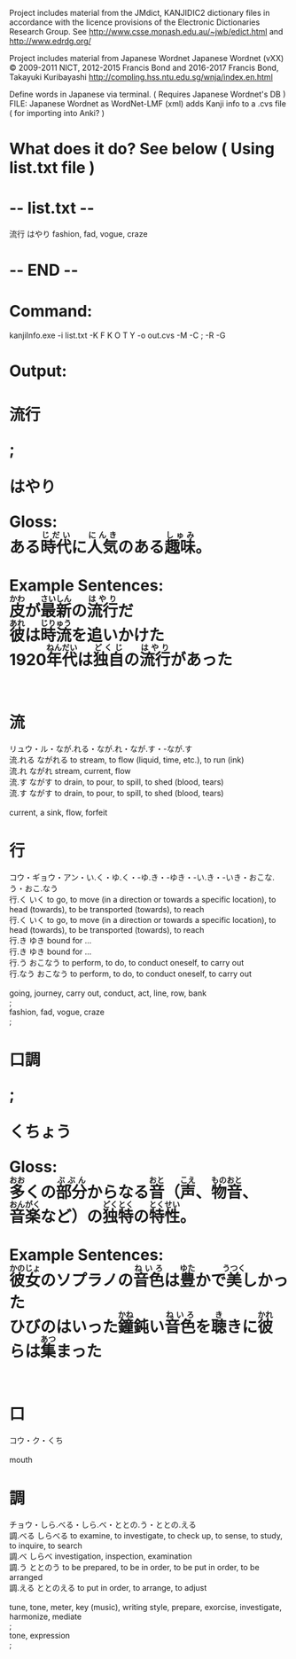 Project includes material from the JMdict, KANJIDIC2 dictionary files in accordance with the licence provisions of the Electronic Dictionaries Research Group. 
See http://www.csse.monash.edu.au/~jwb/edict.html and http://www.edrdg.org/

Project includes material from Japanese Wordnet
Japanese Wordnet (vXX) © 2009-2011 NICT, 2012-2015 Francis Bond and 2016-2017 Francis Bond, Takayuki Kuribayashi http://compling.hss.ntu.edu.sg/wnja/index.en.html

Define words in Japanese via terminal. ( Requires Japanese Wordnet's DB ) FILE: Japanese Wordnet as WordNet-LMF (xml)
adds Kanji info to a .cvs file ( for importing into Anki? )
# What does it do? See below ( Using list.txt file )

# -- list.txt --
流行
はやり
fashion, fad, vogue, craze
# -- END --


# Command:
kanjiInfo.exe -i list.txt -K F K O T Y -o out.cvs -M -C \; -R -G

# Output:
<h1 class="front_question">流行<p class="front_kana">;<p class="front_kana">はやり</p>Gloss:<br><label class="gloss">ある<ruby>時代<rp>(</rp><rt>じだい</rt><rp>)</rp></ruby>に<ruby>人気<rp>(</rp><rt>にんき</rt><rp>)</rp></ruby>のある<ruby>趣味<rp>(</rp><rt>しゅみ</rt><rp>)</rp></ruby>。</label><br><br>Example Sentences:<br><label class="sentences"><ruby>皮<rp>(</rp><rt>かわ</rt><rp>)</rp></ruby>が<ruby>最新<rp>(</rp><rt>さいしん</rt><rp>)</rp></ruby>の<ruby>流行<rp>(</rp><rt>はやり</rt><rp>)</rp></ruby>だ</label><br><label class="sentences"><ruby>彼<rp>(</rp><rt>あれ</rt><rp>)</rp></ruby>は<ruby>時流<rp>(</rp><rt>じりゅう</rt><rp>)</rp></ruby>を追いかけた</label><br><label class="sentences">1920<ruby>年代<rp>(</rp><rt>ねんだい</rt><rp>)</rp></ruby>は<ruby>独自<rp>(</rp><rt>どくじ</rt><rp>)</rp></ruby>の<ruby>流行<rp>(</rp><rt>はやり</rt><rp>)</rp></ruby>があった</label><br><br><h1 class="main_kanji">流</h1><label class="main_onyomi">リュウ・ル</label><label class="main_kunyomi">・なが.れる・なが.れ・なが.す・-なが.す</label><br><label class="main_compounds">流.れる ながれる to stream, to flow (liquid, time, etc.), to run (ink)<br>流.れ ながれ stream, current, flow<br>流.す ながす to drain, to pour, to spill, to shed (blood, tears)<br>流.す ながす to drain, to pour, to spill, to shed (blood, tears)<br></label><br><label class="main_translation">current, a sink, flow, forfeit</label><br><h1 class="main_kanji">行</h1><label class="main_onyomi">コウ・ギョウ・アン</label><label class="main_kunyomi">・い.く・ゆ.く・-ゆ.き・-ゆき・-い.き・-いき・おこな.う・おこ.なう</label><br><label class="main_compounds">行.く いく to go, to move (in a direction or towards a specific location), to head (towards), to be transported (towards), to reach<br>行.く いく to go, to move (in a direction or towards a specific location), to head (towards), to be transported (towards), to reach<br>行.き ゆき bound for ...<br>行.き ゆき bound for ...<br>行.う おこなう to perform, to do, to conduct oneself, to carry out<br>行.なう おこなう to perform, to do, to conduct oneself, to carry out<br></label><br><label class="main_translation">going, journey, carry out, conduct, act, line, row, bank</label><br>;<br>fashion, fad, vogue, craze<br>;
<h1 class="front_question">口調<p class="front_kana">;<p class="front_kana">くちょう</p>Gloss:<br><label class="gloss"><ruby>多<rp>(</rp><rt>おお</rt><rp>)</rp></ruby>くの<ruby>部分<rp>(</rp><rt>ぶぶん</rt><rp>)</rp></ruby>からなる<ruby>音<rp>(</rp><rt>おと</rt><rp>)</rp></ruby>（<ruby>声<rp>(</rp><rt>こえ</rt><rp>)</rp></ruby>、<ruby>物音<rp>(</rp><rt>ものおと</rt><rp>)</rp></ruby>、<ruby>音楽<rp>(</rp><rt>おんがく</rt><rp>)</rp></ruby>など）の<ruby>独特<rp>(</rp><rt>どくとく</rt><rp>)</rp></ruby>の<ruby>特性<rp>(</rp><rt>とくせい</rt><rp>)</rp></ruby>。</label><br><br>Example Sentences:<br><label class="sentences"><ruby>彼女<rp>(</rp><rt>かのじょ</rt><rp>)</rp></ruby>のソプラノの<ruby>音色<rp>(</rp><rt>ねいろ</rt><rp>)</rp></ruby>は<ruby>豊<rp>(</rp><rt>ゆた</rt><rp>)</rp></ruby>かで<ruby>美<rp>(</rp><rt>うつく</rt><rp>)</rp></ruby>しかった</label><br><label class="sentences">ひびのはいった<ruby>鐘<rp>(</rp><rt>かね</rt><rp>)</rp></ruby>鈍い<ruby>音色<rp>(</rp><rt>ねいろ</rt><rp>)</rp></ruby>を<ruby>聴<rp>(</rp><rt>き</rt><rp>)</rp></ruby>きに<ruby>彼<rp>(</rp><rt>かれ</rt><rp>)</rp></ruby>らは<ruby>集<rp>(</rp><rt>あつ</rt><rp>)</rp></ruby>まった</label><br><br><h1 class="main_kanji">口</h1><label class="main_onyomi">コウ・ク</label><label class="main_kunyomi">・くち</label><br><label class="main_compounds"></label><br><label class="main_translation">mouth</label><br><h1 class="main_kanji">調</h1><label class="main_onyomi">チョウ</label><label class="main_kunyomi">・しら.べる・しら.べ・ととの.う・ととの.える</label><br><label class="main_compounds">調.べる しらべる to examine, to investigate, to check up, to sense, to study, to inquire, to search<br>調.べ しらべ investigation, inspection, examination<br>調.う ととのう to be prepared, to be in order, to be put in order, to be arranged<br>調.える ととのえる to put in order, to arrange, to adjust<br></label><br><label class="main_translation">tune, tone, meter, key (music), writing style, prepare, exorcise, investigate, harmonize, mediate</label><br>;<br>tone, expression<br>;

